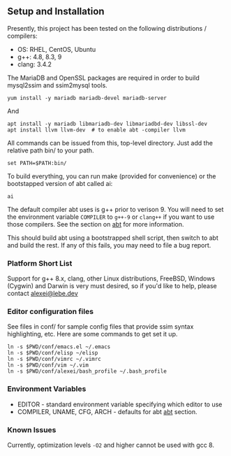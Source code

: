 ## Setup and Installation

Presently, this project has been tested on the following distributions / compilers:

* OS: RHEL, CentOS, Ubuntu
* g++: 4.8, 8.3, 9
* clang: 3.4.2

The MariaDB and OpenSSL packages are required in order to build mysql2ssim and ssim2mysql tools.

    yum install -y mariadb mariadb-devel mariadb-server

And 

    apt install -y mariadb libmariadb-dev libmariadbd-dev libssl-dev
    apt install llvm llvm-dev  # to enable abt -compiler llvm
    
All commands can be issued from this, top-level directory.
Just add the relative path bin/ to your path.

    set PATH=$PATH:bin/

To build everything, you can run make (provided for convenience)
or the bootstapped version of abt called ai:

    ai

The default compiler abt uses is g++ prior to verison 9.
You will need to set the environment variable `COMPILER` to `g++-9` or `clang++` if 
you want to use those compilers. See the section on [abt](#txt/abt-a-build-tool) for more information.

This should build abt using a bootstrapped shell script, then switch to abt
and build the rest. If any of this fails, you may need to file a bug report.

### Platform Short List

Support for g++ 8.x, clang, other Linux distributions, FreeBSD, Windows (Cygwin) and Darwin
is very must desired, so if you'd like to help, please contact alexei@lebe.dev

### Editor configuration files

See files in conf/ for sample config files that provide ssim syntax highlighting, etc.
Here are some commands to get set it up.

    ln -s $PWD/conf/emacs.el ~/.emacs
    ln -s $PWD/conf/elisp ~/elisp
    ln -s $PWD/conf/vimrc ~/.vimrc
    ln -s $PWD/conf/vim ~/.vim
    ln -s $PWD/conf/alexei/bash_profile ~/.bash_profile

### Environment Variables

* EDITOR - standard environment variable specifying which editor to use
* COMPILER, UNAME, CFG, ARCH - defaults for abt [abt](#txt/abt-a-build-tool) section.

### Known Issues

Currently, optimization levels `-O2` and higher cannot be used with gcc 8.
